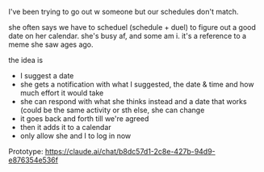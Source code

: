 I've been trying to go out w someone but our schedules don't match.

she often says we have to scheduel (schedule + duel) to figure out a good date on her calendar. she's busy af, and some am i. it's a reference to a meme she saw ages ago.

the idea is
- I suggest a date
- she gets a notification with what I suggested, the date & time and how much effort it would take
- she can respond with what she thinks instead and a date that works (could be the same activity or sth else, she can change
- it goes back and forth till we're agreed
- then it adds it to a calendar
- only allow she and I to log in now

Prototype: https://claude.ai/chat/b8dc57d1-2c8e-427b-94d9-e876354e536f